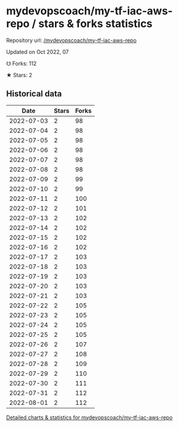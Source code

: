 # mydevopscoach/my-tf-iac-aws-repo / stars & forks statistics

Repository url: [/mydevopscoach/my-tf-iac-aws-repo](https://github.com/mydevopscoach/my-tf-iac-aws-repo)

Updated on Oct 2022, 07

☋ Forks: 112

★ Stars: 2

## Historical data
| Date | Stars | Forks |
|------|-------|-------|
| 2022-07-03 | 2 | 98 | 
| 2022-07-04 | 2 | 98 | 
| 2022-07-05 | 2 | 98 | 
| 2022-07-06 | 2 | 98 | 
| 2022-07-07 | 2 | 98 | 
| 2022-07-08 | 2 | 98 | 
| 2022-07-09 | 2 | 99 | 
| 2022-07-10 | 2 | 99 | 
| 2022-07-11 | 2 | 100 | 
| 2022-07-12 | 2 | 101 | 
| 2022-07-13 | 2 | 102 | 
| 2022-07-14 | 2 | 102 | 
| 2022-07-15 | 2 | 102 | 
| 2022-07-16 | 2 | 102 | 
| 2022-07-17 | 2 | 103 | 
| 2022-07-18 | 2 | 103 | 
| 2022-07-19 | 2 | 103 | 
| 2022-07-20 | 2 | 103 | 
| 2022-07-21 | 2 | 103 | 
| 2022-07-22 | 2 | 105 | 
| 2022-07-23 | 2 | 105 | 
| 2022-07-24 | 2 | 105 | 
| 2022-07-25 | 2 | 105 | 
| 2022-07-26 | 2 | 107 | 
| 2022-07-27 | 2 | 108 | 
| 2022-07-28 | 2 | 109 | 
| 2022-07-29 | 2 | 110 | 
| 2022-07-30 | 2 | 111 | 
| 2022-07-31 | 2 | 112 | 
| 2022-08-01 | 2 | 112 | 


[Detailed charts & statistics for mydevopscoach/my-tf-iac-aws-repo](https://reviewgithub.com/rep/mydevopscoach/my-tf-iac-aws-repo)
